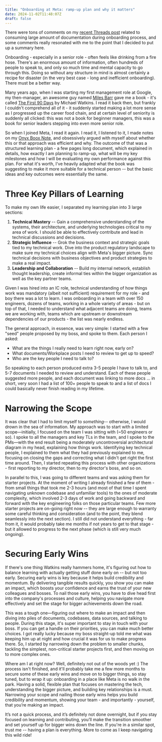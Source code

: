 ```yaml
---
title: "Onboarding at Meta: ramp-up plan and why it matters"
date: 2024-11-02T11:48:07Z
draft: false
---
```


There were tons of comments on my [recent Threads post](https://www.threads.net/@sgzmd/post/DB39MPYtJJ8) related to consuming large amount of documentation during onboarding process, and some comments really resonated with me to the point that I decided to put up a summary here.

Onboarding - especially in a senior role - often feels like drinking from a fire hose. There's an enormous amount of information, often hundreds of people to speak to, and only so much time and mental capacity to go through this. Doing so without any structure in mind is almost certainly a recipe for disaster (in the very best case - long and inefficient onboarding). There must be a better way. 

Many years ago, when I was starting my first management role at Google, my then-manager, an awesome guy named [Miles Barr](https://www.linkedin.com/in/milesbarr) gave me a book - it's called [The First 90 Days](https://www.genesisadvisers.com/the-first-90-days) by Michael Watkins. I read it back then, but frankly I couldn't comprehend all of it - it suddenly started making a lot more sense as I progressed up the career food chain, and at certain level of seniority is suddenly all clicked: this was not a book for beginner managers, this was a book for senior leaders stepping into even more senior role. 

So when I joined Meta, I read it again. I read it, I listened to it, I made notes on my [Onyx Boox Note](https://blog.kirillov.cc/posts/reading-beyond-paper/), and obsessively argued with myself about whether this or that approach was efficient and why. The outcome of that was a structured learning plan - a few pages long document, which explained in details, how exactly I am planning to ramp-up, what will be my key milestones and how I will be evaluating my own performance against this plan. For what it's worth, I've heavily adapted what the book was suggesting to make it more suitable for a technical person -- but the basic ideas and key outcomes were essentially the same.

# Three Key Pillars of Learning

To make my own life easier, I separated my learning plan into 3 large sections:

1. **Technical Mastery** -- Gain a comprehensive understanding of the systems, their architecture, and underlying technologies critical to my area of work. I should be able to effectively contribute and lead in technical discussions and decisions.
2. **Strategic Influence** -- Grok the business context and strategic goals tied to my technical work. Dive into the product regulatory landscape to make sure my technical choices align with Meta's bigger picture. Sync technical decisions with business objectives and product strategies to make a real impact.
3. **Leadership and Collaboration** -- Build my internal network, establish thought leadership, create informal ties within the bigger organization as well as the key partner teams.

Given I was hired into an IC role, technical understanding of how things work was mandatory (albeit not sufficient) requirement for my role - and boy there was a lot to learn. I was onboarding in a team with over 150 engineers, dozens of teams, working in a whole variety of areas - but on top of that, I needed to understand what adjacent teams are doing, teams we are working with, teams which are upstream or downstream dependencies of our products - the list was nearly endless.

The general approach, in essence, was very simple: I started with a few "seed" people proposed by my boss, and spoke to them. Each person I asked:

- What are the things I really need to learn right now, early on?
- What documents/Workplace posts I need to review to get up to speed?
- Who are the key people I need to talk to?

So speaking to each person produced extra 3-5 people I have to talk to, and 5-7 documents I needed to review and understand. Each of these people suggested more people, and each document was linking to more docs ... in short, very soon I had a list of 100+ people to speak to and a list of docs I could basically never finish reading in my lifetime.

# Narrowing the Scope

It was clear that I had to limit myself to _something_-- otherwise, I would drown in the sea of information. My approach was to start with a limited scope—initially, I focused on the team I was sitting with (~50 engineers or so). I spoke to all the managers and key TLs in the team, and I spoke to the PMs—with the end result being a moderately uncontroversial architectural diagram in my head, explaining how things work. Identifying key technical people, I explained to them what they had previously explained to me, focusing on closing the gaps and correcting what I didn't get right the first time around. Then, I started repeating this process with other organizations - first reporting to my director, then to my director's boss, and so on.

In parallel to this, I was going to different teams and was asking them for starter projects. At the moment of writing I already finished a few of them - from small things that took me 2-3 hours (and most of that time I spent navigating unknown codebase and unfamiliar tools) to the ones of moderate complexity, which involved 2-3 days of work and going backward and forward with the key engineering folks on those particular teams. Few more starter projects are on-going right now -- they are large enough to warranty some careful thinking and consideration (and to the point, they blend seamlessly into the next section). I still did not understand everything - far from it, it would probably take me months if not years to get to that stage - but it allowed to progress to the next phase (which is still very much ongoing). 

# Securing Early Wins

If there's one thing Watkins really hammers home, it's figuring out how to balance learning with actually getting stuff done early on -- but not too early. Securing early wins is key because it helps build credibility and momentum. By delivering tangible results quickly, you show you can make an impact, which boosts your confidence and earns the trust of your new colleagues and bosses. To nail those early wins, you have to dive head first into the company's processes and culture, helping you navigate more effectively and set the stage for bigger achievements down the road.

This was a tough one—figuring out where to make an impact and then diving into piles of documents, codebases, data sources, and talking to people. During this stage, it's super important to stay in touch with your boss. If you can get a handle on their priorities, you can make much better choices. I got really lucky because my boss straight-up told me what was keeping him up at night and how crucial it was for us to make progress there. So, I started by narrowing down the problem to smaller chunks, tackling the simplest, non-critical starter projects first, and then moving on to more complex ones.

Where am I at right now? Well, definitely not out of the woods yet :) The process isn't finished, and it'll probably take me a few more months to secure some of these early wins and move on to bigger things, so stay tuned, but to wrap it up: onboarding in a place like Meta is no walk in the park. Having a solid, flexible plan that focuses on mastering the tech, understanding the bigger picture, and building key relationships is a must. Narrowing your scope and nailing those early wins helps you build credibility and momentum, showing your team - and importantly - yourself, that you’re making an impact.

It’s not a quick process, and it’s definitely not done overnight, but if you stay focused on learning and contributing, you’ll make the transition smoother and set yourself up for bigger wins down the line. If you're in a similar spot, trust me -- having a plan is everything. More to come as I keep navigating this wild ride!